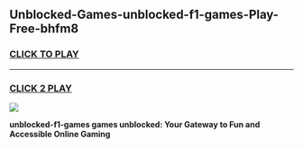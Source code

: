 
## Unblocked-Games-unblocked-f1-games-Play-Free-bhfm8
<h3>
<a href="https://premium76.site?title=unblocked-f1-games&ref=18A1">CLICK TO PLAY</a></h3>
<hr>

<h3>
<a href="https://premium76.site?title=unblocked-f1-games&ref=18A1">CLICK 2 PLAY</a>
  
</h3>

<a href="https://premium76.site?title=unblocked-f1-games&ref=18A1"><img src="https://clearcache.store/games.png"></a>


**unblocked-f1-games games unblocked: Your Gateway to Fun and Accessible Online Gaming**
